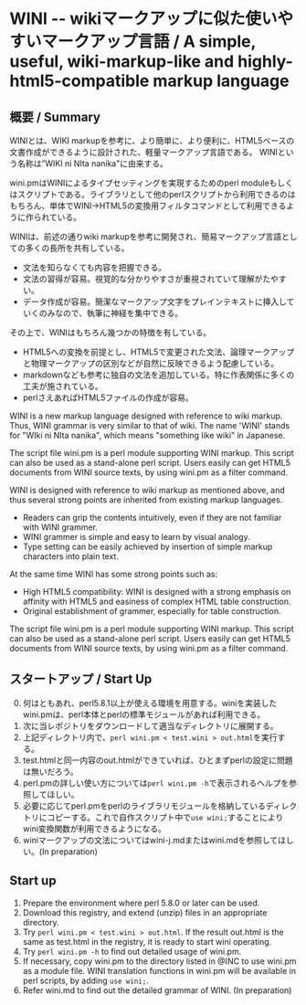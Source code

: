 # WINI -- wikiマークアップに似た使いやすいマークアップ言語 / A simple, useful, wiki-markup-like and highly-html5-compatible markup language 

## 概要 / Summary
WINIとは、WIKI markupを参考に、より簡単に、より便利に、HTML5ベースの文書作成ができるように設計された、軽量マークアップ言語である。
WINIという名称は”WIKI ni NIta nanika"に由来する。

wini.pmはWINIによるタイプセッティングを実現するためのperl moduleもしくはスクリプトである。ライブラリとして他のperlスクリプトから利用できるのはもちろん、単体でWINI→HTML5の変換用フィルタコマンドとして利用できるように作られている。

WINIは、前述の通りwiki markupを参考に開発され、簡易マークアップ言語としての多くの長所を共有している。

* 文法を知らなくても内容を把握できる。
* 文法の習得が容易。視覚的な分かりやすさが重視されていて理解がたやすい。
* データ作成が容易。簡潔なマークアップ文字をプレインテキストに挿入していくのみなので、執筆に神経を集中できる。

その上で、WINIはもちろん幾つかの特徴を有している。

* HTML5への変換を前提とし、HTML5で変更された文法、論理マークアップと物理マークアップの区別などが自然に反映できるよう配慮している。
* markdownなども参考に独自の文法を追加している。特に作表関係に多くの工夫が施されている。
* perlさえあればHTML5ファイルの作成が容易。

WINI is a new markup language designed with reference to wiki markup. Thus, WINI grammar is very similar to that of wiki. The name 'WINI' stands for "WIki ni NIta nanika", which means "something like wiki" in Japanese.

The script file wini.pm is a perl module supporting WINI markup. This script can also be used as a stand-alone perl script. Users easily can get HTML5 documents from WINI source texts, by using wini.pm as a filter command.

WINI is designed with reference to wiki markup as mentioned above, and thus several strong points are inherited from existing markup languages. 

* Readers can grip the contents  intuitively, even if they are not familiar with WINI grammer.
* WINI grammer is simple and easy to learn by visual analogy.
* Type setting can be easily achieved by insertion of simple markup characters into plain text.

At the same time WINI has some  strong points such as:

* High HTML5 compatibility:  WINI is designed with a strong emphasis on affinity with HTML5 and easiness of complex HTML table construction.
* Original establishment of grammer, especially for table construction. 

The script file wini.pm is a perl module supporting WINI markup. This script can also be used as a stand-alone perl script. Users easily can get HTML5 documents from WINI source texts, by using wini.pm as a filter command.

## スタートアップ / Start Up

0. 何はともあれ、perl5.8.1以上が使える環境を用意する。winiを実装したwini.pmは、perl本体とperlの標準モジュールがあれば利用できる。
0. 次に当レポジトリをダウンロードして適当なディレクトリに展開する。
0. 上記ディレクトリ内で、`perl wini.pm < test.wini > out.html`を実行する。
0. test.htmlと同一内容のout.htmlができていれば、ひとまずperlの設定に問題は無いだろう。
0. perl.pmの詳しい使い方については`perl wini.pm -h`で表示されるヘルプを参照してほしい。
0. 必要に応じてperl.pmをperlのライブラリモジュールを格納しているディレクトリにコピーする。これで自作スクリプト中で`use wini;`することによりwini変換関数が利用できるようになる。
0. winiマークアップの文法についてはwini-j.mdまたはwini.mdを参照してほしい。(In preparation)

## Start up

1. Prepare the environment where perl 5.8.0 or later can be used.
0. Download this registry, and extend (unzip) files in an appropriate directory.
0. Try `perl wini.pm < test.wini > out.html`. If the result out.html is the same as test.html in the registry, it is ready to start wini operating. 
0. Try `perl wini.pm -h` to find out detailed usage of wini.pm.
0. If necessary, copy wini.pm to the directory listed in @INC to use wini.pm as a module file.  WINI translation functions in wini.pm will be available in perl scripts, by adding `use wini;`.
0. Refer wini.md to find out the detailed grammar of WINI. (In preparation)
